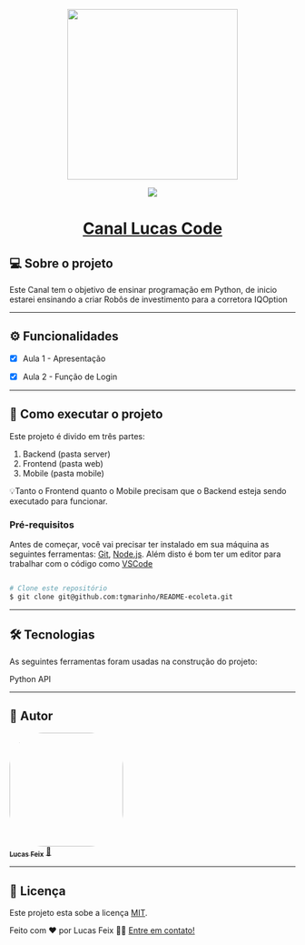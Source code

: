 
<p align="center">
<img src="https://user-images.githubusercontent.com/67929862/233132829-e06467eb-26da-4599-9477-52c4748087a8.jpg" width="300px" />
</p>

<p align="center">
<img src="http://img.shields.io/static/v1?label=STATUS&message=EM%20DESENVOLVIMENTO&color=GREEN&style=for-the-badge"/>
</p>


</p>
<h1 align="center">
<a href="https://www.youtube.com/@lucascode"  target="_blank" >Canal Lucas Code</a></h1>


## 💻 Sobre o projeto

Este Canal tem o objetivo de ensinar programação em Python, de inicio estarei ensinando a criar Robôs de investimento para a corretora IQOption

---

## ⚙️ Funcionalidades

- [x] Aula 1 - Apresentação
- [x] Aula 2 - Função de Login


---

## 🚀 Como executar o projeto

Este projeto é divido em três partes:
1. Backend (pasta server) 
2. Frontend (pasta web)
3. Mobile (pasta mobile)

💡Tanto o Frontend quanto o Mobile precisam que o Backend esteja sendo executado para funcionar.

### Pré-requisitos

Antes de começar, você vai precisar ter instalado em sua máquina as seguintes ferramentas:
[Git](https://git-scm.com), [Node.js](https://nodejs.org/en/). 
Além disto é bom ter um editor para trabalhar com o código como [VSCode](https://code.visualstudio.com/)

```bash

# Clone este repositório
$ git clone git@github.com:tgmarinho/README-ecoleta.git


```

---

## 🛠 Tecnologias

As seguintes ferramentas foram usadas na construção do projeto:

Python
API


---

## 🦸 Autor

<a href="https://www.linkedin.com/in/lucasfeix/">
 <img style="border-radius: 30%;" src="https://user-images.githubusercontent.com/67929862/233141275-74722fe9-eea9-4bb3-a3ac-f04f8b522dfa.jpg" width="200px;" alt=""/>
 <br />
 <sub><b>Lucas Feix</b></sub></a> <a href="https://www.linkedin.com/in/lucasfeix/" title="Programador Python Full Stack">🚀</a>
 <br />


---

## 📝 Licença

Este projeto esta sobe a licença [MIT](./LICENSE).

Feito com ❤️ por Lucas Feix 👋🏽 [Entre em contato!](https://www.linkedin.com/in/lucasfeix/)
